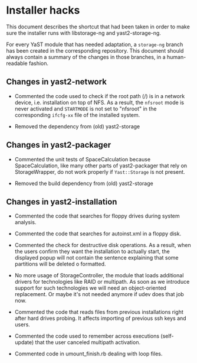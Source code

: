 # Installer hacks

This document describes the shortcut that had been taken in order to make sure
the installer runs with libstorage-ng and yast2-storage-ng.

For every YaST module that has needed adaptation, a `storage-ng` branch has been
created in the corresponding repository. This document should always contain a
summary of the changes in those branches, in a human-readable fashion.

## Changes in yast2-network

* Commented the code used to check if the root path (/) is in a network device,
  i.e. installation on top of NFS. As a result, the `nfsroot` mode is never
  activated and `STARTMODE` is not set to "nfsroot" in the corresponding
  `ifcfg-xx` file of the installed system.

* Removed the dependency from (old) yast2-storage

## Changes in yast2-packager

* Commented the unit tests of SpaceCalculation because SpaceCalculation, like
  many other parts of yast2-packager that rely on StorageWrapper, do not work
  properly if `Yast::Storage` is not present.

* Removed the build dependency from (old) yast2-storage

## Changes in yast2-installation

* Commented the code that searches for floppy drives during system analysis.

* Commented the code that searches for autoinst.xml in a floppy disk.

* Commented the check for destructive disk operations. As a result, when the
  users confirm they want the installation to actually start, the displayed
  popup will not contain the sentence explaining that some partitions will be
  deleted o formatted.

* No more usage of StorageController, the module that loads additional drivers
  for technologies like RAID or multipath. As soon as we introduce support for
  such technologies we will need an object-oriented replacement. Or maybe it's
  not needed anymore if udev does that job now.

* Commented the code that reads files from previous installations right after
  hard drives probing. It affects importing of previous ssh keys and users.

* Commented the code used to remember across executions (self-update) that the
  user canceled multipath activation.

* Commented code in umount_finish.rb dealing with loop files.
